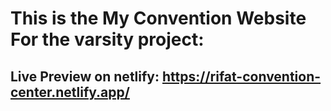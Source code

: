 # This is the My Convention Website For the varsity project:

## Live Preview on netlify: https://rifat-convention-center.netlify.app/
